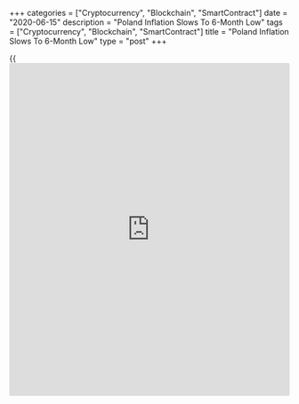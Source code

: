 +++
categories = ["Cryptocurrency", "Blockchain", "SmartContract"]
date = "2020-06-15"
description = "Poland Inflation Slows To 6-Month Low"
tags = ["Cryptocurrency", "Blockchain", "SmartContract"]
title = "Poland Inflation Slows To 6-Month Low"
type = "post"
+++

{{<iframe id="large-banner" src="https://www.bounty.group/#slide=20.0" width="100%" height="600" scrolling="no" style="border: 0px solid rgb(216, 221, 230); border-radius: 3px;">}}

Poland's consumer price inflation eased to a six-month low in May, as
initially estimated, final data from Statistics Poland showed on Monday.

The consumer price index rose 2.9 percent year-on-year in May, as
estimated, after a 3.4 percent increase in April. This was the lowest
since November 2019.

Prices for housing, water, electricity, gas and other fuels gained 7.5
percent annually in May. Prices for food and non-alcoholic beverages
grew 6.2 percent and restaurants and hotels prices increased 6.0
percent.

Meanwhile, cost of transport declined 12.8 percent.

On a month-on-month basis, consumer prices decreased 0.2 percent in May,
following a 0.1 percent fall in the prior month. The monthly rate came
in line with initial estimate.

For comments and feedback [contact](https://www.playgroundfx.com/contact/): editorial@rtt[news](https://www.letsplayfx.com/blog/forex-news-website/).com

[Economic News][1]

 **What parts of the world are seeing the best (and worst) economic
performances lately? Click[here][2] to check out our [Econ Scorecard][2]
and find out! See up-to-the-moment [ranking](https://www.playgroundfx.com/blog/crypto-exchange-ranking/)s for the best and worst
performers in [GDP][3], [unemployment rate][4], [inflation][2] and much
more.**

   1. www.rtt[news](https://www.letsplayfx.com/blog/forex-news-website/).com/Content/EconomicNews.aspx
   2. www.rtt[news](https://www.letsplayfx.com/blog/forex-news-website/).com/economic-scorecard/world-rank/CPI/highest-performance.aspx
   3. www.rtt[news](https://www.letsplayfx.com/blog/forex-news-website/).com/economic-scorecard/world-rank/GDP/highest-performance.aspx
   4. www.rtt[news](https://www.letsplayfx.com/blog/forex-news-website/).com/economic-scorecard/world-rank/unemployment-rate/lowest-performance.aspx